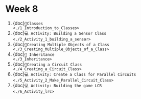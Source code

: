 # Week 8

1. {doc}`📝Classes                                    <./1_Introduction_to_Classes>`
2. {doc}`💻 Activity: Building a Sensor Class                                    <./2_Activity_1_building_a_sensor>`
3. {doc}`📝Creating Multiple Objects of a Class                                    <./3_Creating_Multiple_Objects_of_a_Class>`
4. {doc}`📝 Inheritance                                    <./3_Inheritance>`
5. {doc}`📝Creating a Circuit Class                                    <./4_Creating_a_Circuit_Class>`
6. {doc}`💻 Activity: Create a Class for Parallel Circuits                                    <./5_Activity_2_Make_Parallel_Circuit_Class>`
7. {doc}`💻 Activity: Building the game LCR                                    <./6_Activity_lrc>`